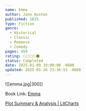 ```yaml
---
name: Emma
author: Jane Austen
published: 1815
type: Fiction
genre:
  - Historical
  - Classic
  - Romance
  - Comedy
pages: 459
rating: 🌕🌕🌕🌕🌑
status: Completed
date: 2025-01-09 19:00:00 -0600
updated: 2025-01-26 23:36:53 -0600
---
```


![[emma.jpg|300]]

Book Link: [Emma](https://www.goodreads.com/work/shelves/3360164-emma)

[Plot Summary & Analysis \| LitCharts](https://www.litcharts.com/lit/emma/summary)